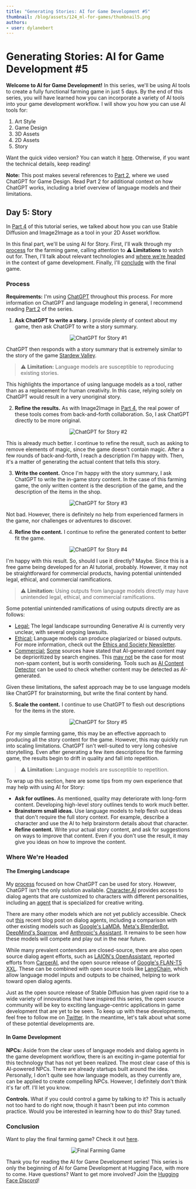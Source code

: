 ```yaml
---
title: "Generating Stories: AI for Game Development #5"
thumbnail: /blog/assets/124_ml-for-games/thumbnail5.png
authors:
- user: dylanebert
---
```


<h1>Generating Stories: AI for Game Development #5</h1>

<!-- {blog_metadata} -->
<!-- {authors} -->
 

**Welcome to AI for Game Development!** In this series, we'll be using AI tools to create a fully functional farming game in just 5 days. By the end of this series, you will have learned how you can incorporate a variety of AI tools into your game development workflow. I will show you how you can use AI tools for:

1. Art Style
2. Game Design
3. 3D Assets
4. 2D Assets
5. Story

Want the quick video version? You can watch it [here](https://www.tiktok.com/@individualkex/video/7190364745495678254). Otherwise, if you want the technical details, keep reading!

<!-- TODO: Update video link -->

**Note:** This post makes several references to [Part 2](https://huggingface.co/blog/ml-for-games-2), where we used ChatGPT for Game Design. Read Part 2 for additional context on how ChatGPT works, including a brief overview of language models and their limitations.

## Day 5: Story

In [Part 4](https://huggingface.co/blog/ml-for-games-4) of this tutorial series, we talked about how you can use Stable Diffusion and Image2Image as a tool in your 2D Asset workflow.

In this final part, we'll be using AI for Story. First, I'll walk through my [process](#process) for the farming game, calling attention to :warning: **Limitations** to watch out for. Then, I'll talk about relevant technologies and [where we're headed](#where-were-headed) in the context of game development. Finally, I'll [conclude](#conclusion) with the final game.

### Process

**Requirements:** I'm using [ChatGPT](https://openai.com/blog/chatgpt/) throughout this process. For more information on ChatGPT and language modeling in general, I recommend reading [Part 2](https://huggingface.co/blog/ml-for-games-2) of the series.

1. **Ask ChatGPT to write a story.** I provide plenty of context about my game, then ask ChatGPT to write a story summary.

<div align="center">
  <img src="https://huggingface.co/datasets/huggingface/documentation-images/resolve/main/blog/124_ml-for-games/chatgpt1.png" alt="ChatGPT for Story #1">
</div>

ChatGPT then responds with a story summary that is extremely similar to the story of the game [Stardew Valley](https://www.stardewvalley.net/). 

> :warning: **Limitation:** Language models are susceptible to reproducing existing stories.

This highlights the importance of using language models as a tool, rather than as a replacement for human creativity. In this case, relying solely on ChatGPT would result in a very unoriginal story.

2. **Refine the results.** As with Image2Image in [Part 4](https://huggingface.co/blog/ml-for-games-4), the real power of these tools comes from back-and-forth collaboration. So, I ask ChatGPT directly to be more original.

<div align="center">
  <img src="https://huggingface.co/datasets/huggingface/documentation-images/resolve/main/blog/124_ml-for-games/chatgpt2.png" alt="ChatGPT for Story #2">
</div>

This is already much better. I continue to refine the result, such as asking to remove elements of magic, since the game doesn't contain magic. After a few rounds of back-and-forth, I reach a description I'm happy with. Then, it's a matter of generating the actual content that tells this story.

3. **Write the content.** Once I'm happy with the story summary, I ask ChatGPT to write the in-game story content. In the case of this farming game, the only written content is the description of the game, and the description of the items in the shop.

<div align="center">
  <img src="https://huggingface.co/datasets/huggingface/documentation-images/resolve/main/blog/124_ml-for-games/chatgpt3.png" alt="ChatGPT for Story #3">
</div>

Not bad. However, there is definitely no help from experienced farmers in the game, nor challenges or adventures to discover.

4. **Refine the content.** I continue to refine the generated content to better fit the game.

<div align="center">
  <img src="https://huggingface.co/datasets/huggingface/documentation-images/resolve/main/blog/124_ml-for-games/chatgpt4.png" alt="ChatGPT for Story #4">
</div>

I'm happy with this result. So, should I use it directly? Maybe. Since this is a free game being developed for an AI tutorial, probably. However, it may not be straightforward for commercial products, having potential unintended legal, ethical, and commercial ramifications.

> :warning: **Limitation:** Using outputs from language models directly may have unintended legal, ethical, and commercial ramifications.

Some potential unintended ramifications of using outputs directly are as follows:
- <u>Legal:</u> The legal landscape surrounding Generative AI is currently very unclear, with several ongoing lawsuits.
- <u>Ethical:</u> Language models can produce plagiarized or biased outputs. For more information, check out the [Ethics and Society Newsletter](https://huggingface.co/blog/ethics-soc-2).
- <u>Commercial:</u> [Some](https://www.searchenginejournal.com/google-says-ai-generated-content-is-against-guidelines/444916/) sources have stated that AI-generated content may be deprioritized by search engines. This [may not](https://seo.ai/blog/google-is-not-against-ai-content) be the case for most non-spam content, but is worth considering. Tools such as [AI Content Detector](https://writer.com/ai-content-detector/) can be used to check whether content may be detected as AI-generated.

Given these limitations, the safest approach may be to use language models like ChatGPT for brainstorming, but write the final content by hand.

5. **Scale the content.** I continue to use ChatGPT to flesh out descriptions for the items in the store.

<div align="center">
  <img src="https://huggingface.co/datasets/huggingface/documentation-images/resolve/main/blog/124_ml-for-games/chatgpt5.png" alt="ChatGPT for Story #5">
</div>

For my simple farming game, this may be an effective approach to producing all the story content for the game. However, this may quickly run into scaling limitations. ChatGPT isn't well-suited to very long cohesive storytelling. Even after generating a few item descriptions for the farming game, the results begin to drift in quality and fall into repetition.

> :warning: **Limitation:** Language models are susceptible to repetition.

To wrap up this section, here are some tips from my own experience that may help with using AI for Story:
- **Ask for outlines.** As mentioned, quality may deteriorate with long-form content. Developing high-level story outlines tends to work much better.
- **Brainstorm small ideas.** Use language models to help flesh out ideas that don't require the full story context. For example, describe a character and use the AI to help brainstorm details about that character.
- **Refine content.** Write your actual story content, and ask for suggestions on ways to improve that content. Even if you don't use the result, it may give you ideas on how to improve the content.

### Where We're Headed

#### The Emerging Landscape

My [process](#process) focused on how ChatGPT can be used for story. However, ChatGPT isn't the only solution available. [Character.AI](https://beta.character.ai/) provides access to dialog agents that are customized to characters with different personalities, including an [agent](https://beta.character.ai/chat?char=9ZSDyg3OuPbFgDqGwy3RpsXqJblE4S1fKA_oU3yvfTM) that is specialized for creative writing.

There are many other models which are not yet publicly accessible. Check out [this](https://huggingface.co/blog/dialog-agents) recent blog post on dialog agents, including a comparison with other existing models such as [Google's LaMDA](https://arxiv.org/abs/2201.08239), [Meta's BlenderBot](https://arxiv.org/abs/2208.03188), [DeepMind's Sparrow](https://arxiv.org/abs/2209.14375), and [Anthropic's Assistant](https://arxiv.org/abs/2204.05862). It remains to be seen how these models will compete and play out in the near future.

While many prevalent contenders are closed-source, there are also open source dialog agent efforts, such as [LAION's OpenAssistant](https://github.com/LAION-AI/Open-Assistant), reported efforts from [CarperAI](https://carper.ai), and the open source release of [Google's FLAN-T5 XXL](https://huggingface.co/google/flan-t5-xxl). These can be combined with open source tools like [LangChain](https://github.com/hwchase17/langchain), which allow language model inputs and outputs to be chained, helping to work toward open dialog agents.

Just as the open source release of Stable Diffusion has given rapid rise to a wide variety of innovations that have inspired this series, the open source community will be key to exciting language-centric applications in game development that are yet to be seen. To keep up with these developments, feel free to follow me on [Twitter](https://twitter.com/dylan_ebert_). In the meantime, let's talk about what some of these potential developments are.

#### In Game Development

**NPCs:** Aside from the clear uses of language models and dialog agents in the game development workflow, there is an exciting in-game potential for this technology that has not yet been realized. The most clear case of this is AI-powered NPCs. There are already startups built around the idea. Personally, I don't quite see how language models, as they currently are, can be applied to create compelling NPCs. However, I definitely don't think it's far off. I'll let you know.

**Controls.** What if you could control a game by talking to it? This is actually not too hard to do right now, though it hasn't been put into common practice. Would you be interested in learning how to do this? Stay tuned.

### Conclusion

Want to play the final farming game? Check it out [here](https://individualkex.itch.io/).

<!-- TODO: Update link to game in spaces -->

<div align="center">
  <img src="https://huggingface.co/datasets/huggingface/documentation-images/resolve/main/blog/124_ml-for-games/game.png" alt="Final Farming Game">
</div>

Thank you for reading the AI for Game Development series! This series is only the beginning of AI for Game Development at Hugging Face, with more to come. Have questions? Want to get more involved? Join the [Hugging Face Discord](https://hf.co/join/discord)!
